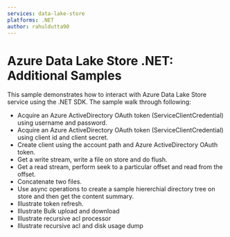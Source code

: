 ```yaml
---
services: data-lake-store
platforms: .NET
author: rahuldutta90
---
```


# Azure Data Lake Store .NET: Additional Samples 

This sample demonstrates how to interact with Azure Data Lake Store service using the .NET SDK. The sample walk through following:
- Acquire an Azure ActiveDirectory OAuth token (ServiceClientCredential) using username and password.
- Acquire an Azure ActiveDirectory OAuth token (ServiceClientCredential) using client id and client secret.
- Create client using the account path and Azure ActiveDirectory OAuth token.
- Get a write stream, write a file on store and do flush.
- Get a read stream, perform seek to a particular offset and read from the offset.
- Concatenate two files.
- Use async operations to create a sample hiererchial directory tree on store and then get the content summary.
- Illustrate token refresh.
- Illustrate Bulk upload and download
- Illustrate recursive acl processor
- Illustrate recursive acl and disk usage dump
